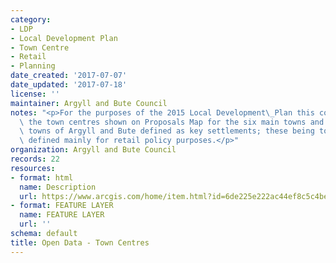 ```yaml
---
category:
- LDP
- Local Development Plan
- Town Centre
- Retail
- Planning
date_created: '2017-07-07'
date_updated: '2017-07-18'
license: ''
maintainer: Argyll and Bute Council
notes: "<p>For the purposes of the 2015 Local Development\_Plan this corresponds to\
  \ the town centres shown on Proposals Map for the six main towns and the five small\
  \ towns of Argyll and Bute defined as key settlements; these being town centres\
  \ defined mainly for retail policy purposes.</p>"
organization: Argyll and Bute Council
records: 22
resources:
- format: html
  name: Description
  url: https://www.arcgis.com/home/item.html?id=6de225e222ac44ef8c5c4be38d168917
- format: FEATURE LAYER
  name: FEATURE LAYER
  url: ''
schema: default
title: Open Data - Town Centres
---
```

